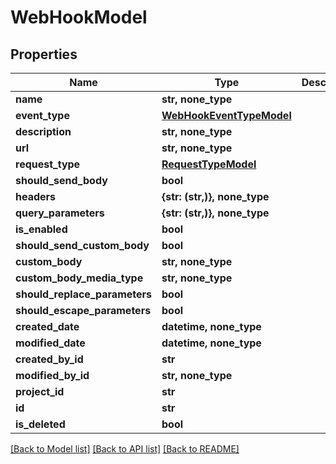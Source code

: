 # WebHookModel


## Properties
Name | Type | Description | Notes
------------ | ------------- | ------------- | -------------
**name** | **str, none_type** |  | [optional] 
**event_type** | [**WebHookEventTypeModel**](WebHookEventTypeModel.md) |  | [optional] 
**description** | **str, none_type** |  | [optional] 
**url** | **str, none_type** |  | [optional] 
**request_type** | [**RequestTypeModel**](RequestTypeModel.md) |  | [optional] 
**should_send_body** | **bool** |  | [optional] 
**headers** | **{str: (str,)}, none_type** |  | [optional] 
**query_parameters** | **{str: (str,)}, none_type** |  | [optional] 
**is_enabled** | **bool** |  | [optional] 
**should_send_custom_body** | **bool** |  | [optional] 
**custom_body** | **str, none_type** |  | [optional] 
**custom_body_media_type** | **str, none_type** |  | [optional] 
**should_replace_parameters** | **bool** |  | [optional] 
**should_escape_parameters** | **bool** |  | [optional] 
**created_date** | **datetime, none_type** |  | [optional] 
**modified_date** | **datetime, none_type** |  | [optional] 
**created_by_id** | **str** |  | [optional] 
**modified_by_id** | **str, none_type** |  | [optional] 
**project_id** | **str** |  | [optional] 
**id** | **str** |  | [optional] 
**is_deleted** | **bool** |  | [optional] 

[[Back to Model list]](../README.md#documentation-for-models) [[Back to API list]](../README.md#documentation-for-api-endpoints) [[Back to README]](../README.md)


